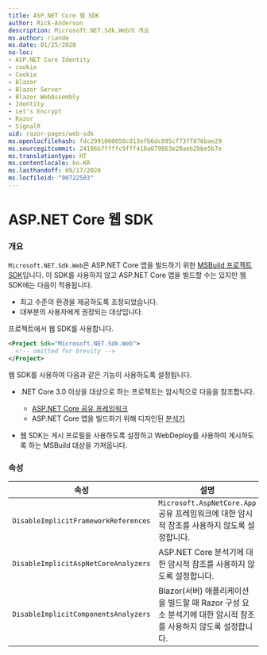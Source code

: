 ```yaml
---
title: ASP.NET Core 웹 SDK
author: Rick-Anderson
description: Microsoft.NET.Sdk.Web의 개요
ms.author: riande
ms.date: 01/25/2020
no-loc:
- ASP.NET Core Identity
- cookie
- Cookie
- Blazor
- Blazor Server
- Blazor WebAssembly
- Identity
- Let's Encrypt
- Razor
- SignalR
uid: razor-pages/web-sdk
ms.openlocfilehash: fdc2991060050c813efb6dc895cf73ff876bae29
ms.sourcegitcommit: 24106b7ffffc9fff410a679863e28aeb2bbe5b7e
ms.translationtype: HT
ms.contentlocale: ko-KR
ms.lasthandoff: 09/17/2020
ms.locfileid: "90722503"
---
```

# <a name="aspnet-core-web-sdk"></a>ASP.NET Core 웹 SDK

### <a name="overview"></a>개요

`Microsoft.NET.Sdk.Web`은 ASP.NET Core 앱을 빌드하기 위한 [MSBuild 프로젝트 SDK](/visualstudio/msbuild/how-to-use-project-sdk)입니다. 이 SDK를 사용하지 않고 ASP.NET Core 앱을 빌드할 수는 있지만 웹 SDK에는 다음이 적용됩니다.

* 최고 수준의 환경을 제공하도록 조정되었습니다.
* 대부분의 사용자에게 권장되는 대상입니다.

프로젝트에서 웹 SDK를 사용합니다.

  ```xml
  <Project Sdk="Microsoft.NET.Sdk.Web">
    <!-- omitted for brevity -->
  </Project>
  ```

웹 SDK를 사용하여 다음과 같은 기능이 사용하도록 설정됩니다.

* .NET Core 3.0 이상을 대상으로 하는 프로젝트는 암시적으로 다음을 참조합니다.

  * [ASP.NET Core 공유 프레임워크](xref:fundamentals/metapackage-app)
  * ASP.NET Core 앱을 빌드하기 위해 디자인된 [분석기](/visualstudio/extensibility/getting-started-with-roslyn-analyzers)
* 웹 SDK는 게시 프로필을 사용하도록 설정하고 WebDeploy를 사용하여 게시하도록 하는 MSBuild 대상을 가져옵니다.

### <a name="properties"></a>속성

| 속성 | 설명 |
| -------- | ----------- |
| `DisableImplicitFrameworkReferences` | `Microsoft.AspNetCore.App` 공유 프레임워크에 대한 암시적 참조를 사용하지 않도록 설정합니다. |
| `DisableImplicitAspNetCoreAnalyzers` | ASP.NET Core 분석기에 대한 암시적 참조를 사용하지 않도록 설정합니다. |
| `DisableImplicitComponentsAnalyzers` | Blazor(서버) 애플리케이션을 빌드할 때 Razor 구성 요소 분석기에 대한 암시적 참조를 사용하지 않도록 설정합니다. |